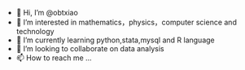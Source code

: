 - 👋 Hi, I’m @obtxiao
- 👀 I’m interested in mathematics，physics，computer science and technology
- 🌱 I’m currently learning python,stata,mysql and R language
- 💞️ I’m looking to collaborate on data analysis
- 📫 How to reach me ...

<!---
obtxiao/obtxiao is a ✨ special ✨ repository because its `README.md` (this file) appears on your GitHub profile.
You can click the Preview link to take a look at your changes.
--->
